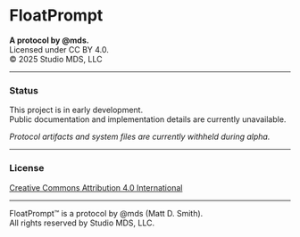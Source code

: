 # FloatPrompt

**A protocol by @mds.**  
Licensed under CC BY 4.0.  
© 2025 Studio MDS, LLC

---

### Status

This project is in early development.  
Public documentation and implementation details are currently unavailable.

_Protocol artifacts and system files are currently withheld during alpha._

---

### License

[Creative Commons Attribution 4.0 International](https://creativecommons.org/licenses/by/4.0/)

---

FloatPrompt™ is a protocol by @mds (Matt D. Smith).  
All rights reserved by Studio MDS, LLC.
